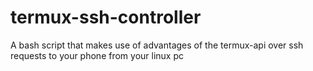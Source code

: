 # termux-ssh-controller
A bash script that makes use of advantages of the termux-api over ssh requests to your phone from your linux pc
